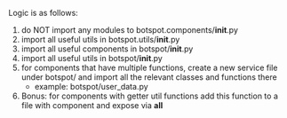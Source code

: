 Logic is as follows:

1) do NOT import any modules to botspot.components/__init__.py
2) import all useful utils in botspot.utils/__init__.py
3) import all useful components in botspot/__init__.py
4) import all useful utils in botspot/__init__.py
5) for components that have multiple functions, create a new service file under botspot/
   and import all the relevant classes and functions there
    - example: botspot/user_data.py
6) Bonus: for components with getter util functions add this function to a file with
   component and expose via __all__ 